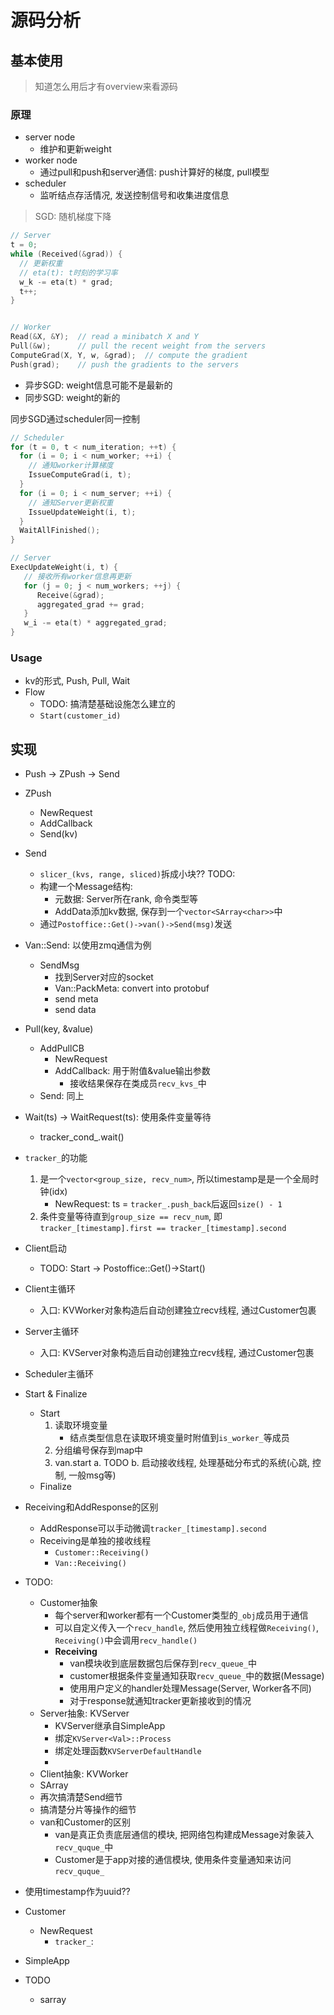 # 源码分析

## 基本使用

> 知道怎么用后才有overview来看源码

### 原理

- server node
    * 维护和更新weight
- worker node
    * 通过pull和push和server通信: push计算好的梯度, pull模型
- scheduler
    * 监听结点存活情况, 发送控制信号和收集进度信息

> SGD: 随机梯度下降

```c
// Server
t = 0;
while (Received(&grad)) {
  // 更新权重
  // eta(t): t时刻的学习率
  w_k -= eta(t) * grad;
  t++;
}


// Worker
Read(&X, &Y);  // read a minibatch X and Y
Pull(&w);      // pull the recent weight from the servers
ComputeGrad(X, Y, w, &grad);  // compute the gradient
Push(grad);    // push the gradients to the servers
```

- 异步SGD: weight信息可能不是最新的
- 同步SGD: weight的新的

同步SGD通过scheduler同一控制

```c
// Scheduler
for (t = 0, t < num_iteration; ++t) {
  for (i = 0; i < num_worker; ++i) {
    // 通知worker计算梯度
    IssueComputeGrad(i, t);
  }
  for (i = 0; i < num_server; ++i) {
    // 通知Server更新权重
    IssueUpdateWeight(i, t);
  }
  WaitAllFinished();
}

// Server
ExecUpdateWeight(i, t) {
   // 接收所有worker信息再更新
   for (j = 0; j < num_workers; ++j) {
      Receive(&grad);
      aggregated_grad += grad;
   }
   w_i -= eta(t) * aggregated_grad;
}
```

### Usage

- kv的形式, Push, Pull, Wait
- Flow
    * TODO: 搞清楚基础设施怎么建立的
    * `Start(customer_id)`


## 实现

- Push -> ZPush -> Send

- ZPush
    * NewRequest
    * AddCallback
    * Send(kv)
- Send
    * `slicer_(kvs, range, sliced)`拆成小块?? TODO:
    * 构建一个Message结构:
        + 元数据: Server所在rank, 命令类型等
        + AddData添加kv数据, 保存到一个`vector<SArray<char>>`中
    * 通过`Postoffice::Get()->van()->Send(msg)`发送
- Van::Send: 以使用zmq通信为例
    * SendMsg
        + 找到Server对应的socket
        + Van::PackMeta: convert into protobuf
        + send meta
        + send data
- Pull(key, &value)
    * AddPullCB
        + NewRequest
        + AddCallback: 用于附值&value输出参数
            + 接收结果保存在类成员`recv_kvs_`中
    * Send: 同上
- Wait(ts) -> WaitRequest(ts): 使用条件变量等待
    * tracker_cond_.wait()
- `tracker_`的功能
    1. 是一个`vector<group_size, recv_num>`, 所以timestamp是是一个全局时钟(idx)
        - NewRequest: ts = `tracker_.push_back`后返回`size() - 1`
    2. 条件变量等待直到`group_size == recv_num`, 即`tracker_[timestamp].first == tracker_[timestamp].second`

- Client启动
    * TODO: Start -> Postoffice::Get()->Start()
- Client主循环
    * 入口: KVWorker对象构造后自动创建独立recv线程, 通过Customer包裹
- Server主循环
    * 入口: KVServer对象构造后自动创建独立recv线程, 通过Customer包裹
- Scheduler主循环

- Start & Finalize
    * Start
        1. 读取环境变量
            - 结点类型信息在读取环境变量时附值到`is_worker_`等成员
        2. 分组编号保存到map中
        3. van.start
            a. TODO
            b. 启动接收线程, 处理基础分布式的系统(心跳, 控制, 一般msg等)
    * Finalize

- Receiving和AddResponse的区别
    * AddResponse可以手动微调`tracker_[timestamp].second`
    * Receiving是单独的接收线程
        + `Customer::Receiving()`
        + `Van::Receiving()`

- TODO:
    * Customer抽象
        + 每个server和worker都有一个Customer类型的`_obj`成员用于通信
        + 可以自定义传入一个`recv_handle`, 然后使用独立线程做`Receiving()`, `Receiving()`中会调用`recv_handle()`
        + **Receiving**
            + van模块收到底层数据包后保存到`recv_queue_`中
            + customer根据条件变量通知获取`recv_queue_`中的数据(Message)
            + 使用用户定义的handler处理Message(Server, Worker各不同)
            + 对于response就通知tracker更新接收到的情况
    * Server抽象: KVServer
        + KVServer继承自SimpleApp
        + 绑定`KVServer<Val>::Process`
        + 绑定处理函数`KVServerDefaultHandle`
        + 
    * Client抽象: KVWorker
    * SArray
    * 再次搞清楚Send细节
    * 搞清楚分片等操作的细节
    * van和Customer的区别
        + van是真正负责底层通信的模块, 把网络包构建成Message对象装入`recv_quque_`中
        + Customer是于app对接的通信模块, 使用条件变量通知来访问`recv_quque_`


- 使用timestamp作为uuid??
- Customer
    * NewRequest
        + `tracker_`: 

- SimpleApp

- TODO
    * sarray











